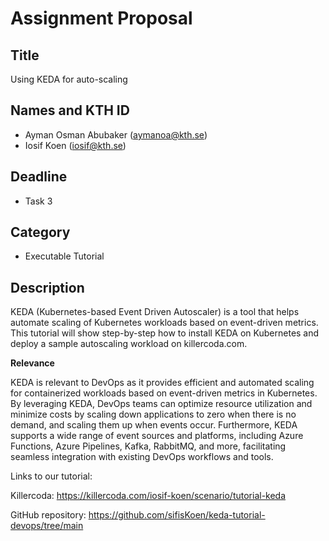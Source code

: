 # Assignment Proposal

## Title

Using KEDA for auto-scaling

## Names and KTH ID

- Ayman Osman Abubaker (aymanoa@kth.se)
- Iosif Koen (iosif@kth.se)

## Deadline

- Task 3

## Category

- Executable Tutorial

## Description
KEDA (Kubernetes-based Event Driven Autoscaler) is a tool that helps automate scaling of Kubernetes workloads based on event-driven metrics. This tutorial will show step-by-step how to install KEDA on Kubernetes and deploy a sample autoscaling workload on killercoda.com.

**Relevance**

KEDA is relevant to DevOps as it provides efficient and automated scaling for containerized workloads based on event-driven metrics in Kubernetes. By leveraging KEDA, DevOps teams can optimize resource utilization and minimize costs by scaling down applications to zero when there is no demand, and scaling them up when events occur. Furthermore, KEDA supports a wide range of event sources and platforms, including Azure Functions, Azure Pipelines, Kafka, RabbitMQ, and more, facilitating seamless integration with existing DevOps workflows and tools.


Links to our tutorial:

Killercoda: https://killercoda.com/iosif-koen/scenario/tutorial-keda

GitHub repository: https://github.com/sifisKoen/keda-tutorial-devops/tree/main

